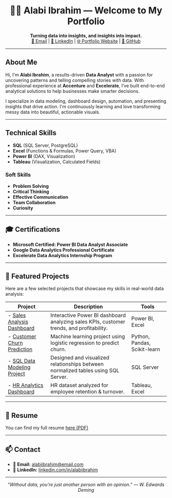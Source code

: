 <h1 align="center">👨‍💻 Alabi Ibrahim — Welcome to My Portfolio</h1>

<p align="center">
  <b>Turning data into insights, and insights into impact.</b><br>
  <a href="mailto:alabi0147@gmail.com">📧 Email</a> |
  <a href="https://www.linkedin.com/in/alabiibrahim">💼 LinkedIn</a> |
  <a href="https://alabiibrahim.github.io">🌐 Portfolio Website</a> |
  <a href="https://github.com/alabiibrahim">🐙 GitHub</a>
</p>

---

## About Me

Hi, I'm **Alabi Ibrahim**, a results-driven **Data Analyst** with a passion for uncovering patterns and telling compelling stories with data. With professional experience at **Accenture** and **Excelerate**, I’ve built end-to-end analytical solutions to help businesses make smarter decisions.

I specialize in data modeling, dashboard design, automation, and presenting insights that drive action. I'm continuously learning and love transforming messy data into beautiful, actionable visuals.

---

## Technical Skills 
- **SQL** (SQL Server, PostgreSQL)
- **Excel** (Functions & Formulas, Power Query, VBA)
- **Power BI** (DAX, Visualization)
- **Tableau** (Visualization, Calculated Fields)

### Soft Skills
- **Problem Solving**
- **Critical Thinking**
- **Effective Communication**
- **Team Collaboration**
- **Curiosity**

---

## 🎓 Certifications

- **Microsoft Certified: Power BI Data Analyst Associate**
- **Google Data Analytics Professional Certificate**
- **Excelerate Data Analytics Internship Program**

---

## 🚀 Featured Projects

Here are a few selected projects that showcase my skills in real-world data analysis:

| Project | Description | Tools |
|--------|-------------|-------|
| - [Sales Analysis Dashboard](https://github.com/alabiibrahim/sales-analysis-dashboard) | Interactive Power BI dashboard analyzing sales KPIs, customer trends, and profitability. | Power BI, Excel |
| - [Customer Churn Prediction](https://github.com/alabiibrahim/customer-churn-prediction) | Machine learning project using logistic regression to predict churn. | Python, Pandas, Scikit-learn |
| - [SQL Data Modeling Project](https://github.com/alabiibrahim/sql-data-modeling) | Designed and visualized relationships between normalized tables using SQL Server. | SQL Server |
| - [HR Analytics Dashboard](https://github.com/alabiibrahim/hr-analytics-dashboard) | HR dataset analyzed for employee retention & turnover. | Tableau, Excel |

---

## 📄 Resume

You can find my full resume [here (PDF)](https://github.com/alabiibrahim/portfolio/blob/main/resume.pdf)

---

## 📫 Contact

- 📧 **Email:** [alabiibrahim@email.com](mailto:alabi0147@gmail.com)
- 💼 **LinkedIn:** [linkedin.com/in/alabiibrahim](https://www.linkedin.com/in/alabiibrahim)

---

<p align="center">
  <i>“Without data, you're just another person with an opinion.” — W. Edwards Deming</i>
</p>
